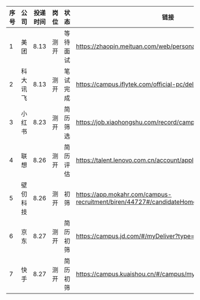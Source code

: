 |序号|公司|投递时间|岗位|状态|链接|
|--|--|--|--|--|--|
|1|美团|8.13|测开|等待面试|https://zhaopin.meituan.com/web/personalCenter/deliveryRecord|
|2|科大讯飞|8.13|测开|笔试完成|https://campus.iflytek.com/official-pc/delivery|
|3|小红书|8.23|测开|简历筛选|https://job.xiaohongshu.com/record/campus|
|4|联想|8.26|测开|简历评估|https://talent.lenovo.com.cn/account/apply|
|5|壁仞科技|8.26|测开|初筛|https://app.mokahr.com/campus-recruitment/biren/44727#/candidateHome/applications|
|6|京东|8.27|测开|简历初筛|https://campus.jd.com/#/myDeliver?type=present|
|7|快手|8.27|测开|简历初筛|https://campus.kuaishou.cn/#/campus/my-apply|

